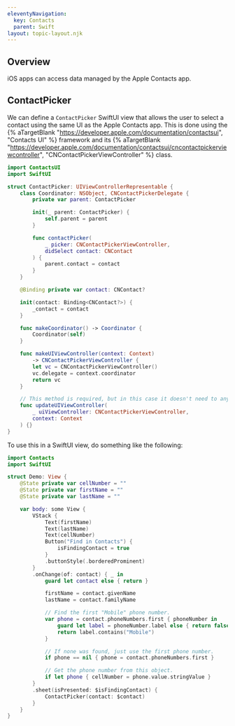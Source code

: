 ```yaml
---
eleventyNavigation:
  key: Contacts
  parent: Swift
layout: topic-layout.njk
---
```


## Overview

iOS apps can access data managed by the Apple Contacts app.

## ContactPicker

We can define a `ContactPicker` SwiftUI view that allows the user
to select a contact using the same UI as the Apple Contacts app.
This is done using the {% aTargetBlank
"https://developer.apple.com/documentation/contactsui", "Contacts UI" %}
framework and its {% aTargetBlank
"https://developer.apple.com/documentation/contactsui/cncontactpickerviewcontroller",
"CNContactPickerViewController" %} class.

```swift
import ContactsUI
import SwiftUI

struct ContactPicker: UIViewControllerRepresentable {
    class Coordinator: NSObject, CNContactPickerDelegate {
        private var parent: ContactPicker

        init(_ parent: ContactPicker) {
            self.parent = parent
        }

        func contactPicker(
            _ picker: CNContactPickerViewController,
            didSelect contact: CNContact
        ) {
            parent.contact = contact
        }
    }

    @Binding private var contact: CNContact?

    init(contact: Binding<CNContact?>) {
        _contact = contact
    }

    func makeCoordinator() -> Coordinator {
        Coordinator(self)
    }

    func makeUIViewController(context: Context)
        -> CNContactPickerViewController {
        let vc = CNContactPickerViewController()
        vc.delegate = context.coordinator
        return vc
    }

    // This method is required, but in this case it doesn't need to anything.
    func updateUIViewController(
        _ uiViewController: CNContactPickerViewController,
        context: Context
    ) {}
}
```

To use this in a SwiftUI view, do something like the following:

```swift
import Contacts
import SwiftUI

struct Demo: View {
    @State private var cellNumber = ""
    @State private var firstName = ""
    @State private var lastName = ""

    var body: some View {
        VStack {
            Text(firstName)
            Text(lastName)
            Text(cellNumber)
            Button("Find in Contacts") {
                isFindingContact = true
            }
            .buttonStyle(.borderedProminent)
        }
        .onChange(of: contact) { _ in
            guard let contact else { return }

            firstName = contact.givenName
            lastName = contact.familyName

            // Find the first "Mobile" phone number.
            var phone = contact.phoneNumbers.first { phoneNumber in
                guard let label = phoneNumber.label else { return false }
                return label.contains("Mobile")
            }

            // If none was found, just use the first phone number.
            if phone == nil { phone = contact.phoneNumbers.first }

            // Get the phone number from this object.
            if let phone { cellNumber = phone.value.stringValue }
        }
        .sheet(isPresented: $isFindingContact) {
            ContactPicker(contact: $contact)
        }
    }
}
```
